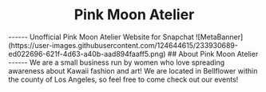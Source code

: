 <h1 align="center">Pink Moon Atelier</h1>
------
Unofficial Pink Moon Atelier Website for Snapchat
![MetaBanner](https://user-images.githubusercontent.com/124644615/233930689-ed022696-621f-4d63-a40b-aad894faaff5.png)
## About Pink Moon Atelier
------
We are a small business run by women who love spreading awareness about Kawaii fashion and art! We are located in Bellflower within the county of Los Angeles, so feel free to come check out our events!


